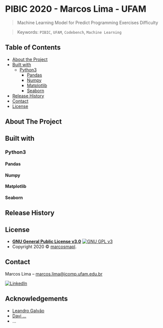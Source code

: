 # PIBIC 2020 - Marcos Lima - UFAM

> Machine Learning Model for Predict Programming Exercises Difficulty

> Keywords: `PIBIC`, `UFAM`, `Codebench`, `Machine Learning`

<!-- TABLE OF CONTENTS -->
## Table of Contents

- [About the Project](#about-the-project)
- [Built with](#built-with)
    - [Python3](#python3)
        - [Pandas](#pandas)
        - [Numpy](#numpy)
        - [Matplotlib](#matplotlib)
        - [Seaborn](#seaborn)
- [Release History](#release-history)
- [Contact](#contact)
- [License](#license)

## About The Project

## Built with

### Python3

#### Pandas

#### Numpy

#### Matplotlib

#### Seaborn

## Release History

## License

- **[GNU General Public License v3.0](https://www.gnu.org/licenses/gpl-3.0.html)** [![GNU GPL v3](https://img.shields.io/badge/License-GPLv3-blue.svg)](https://www.gnu.org/licenses/gpl-3.0)
- Copyright 2020 © [marcosmapl](https://github.com/marcosmapl).

<!-- Markdown link & img dfn's -->
[linkedin-shield]: https://img.shields.io/badge/-LinkedIn-black.svg?style=flat-square&logo=linkedin&colorB=555
[linkedin-url]: https://linkedin.com/in/marcosmapl

## Contact

Marcos Lima  – marcos.lima@icomp.ufam.edu.br

[![LinkedIn][linkedin-shield]][linkedin-url]

<!-- ACKNOWLEDGEMENTS -->
## Acknowledgements

- [Leandro Galvão](leandro...@icomp.ufam.edu.br)
- [Davi ...](davi...@icomp.ufam.edu.br)
- ...
